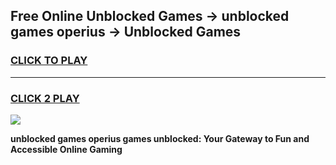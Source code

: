 
## Free Online Unblocked Games → unblocked games operius → Unblocked Games
<h3>
<a href="https://premium.freeplayer.one?title=unblocked_games_operius&ref=21F">CLICK TO PLAY</a></h3>
<hr>

<h3>
<a href="https://premium.freeplayer.one?title=unblocked_games_operius&ref=21F">CLICK 2 PLAY</a>
  
</h3>

<a href="https://premium.freeplayer.one?title=unblocked_games_operius&ref=21F/"><img src="https://clearcache.store/games.png"></a>


**unblocked games operius games unblocked: Your Gateway to Fun and Accessible Online Gaming**
